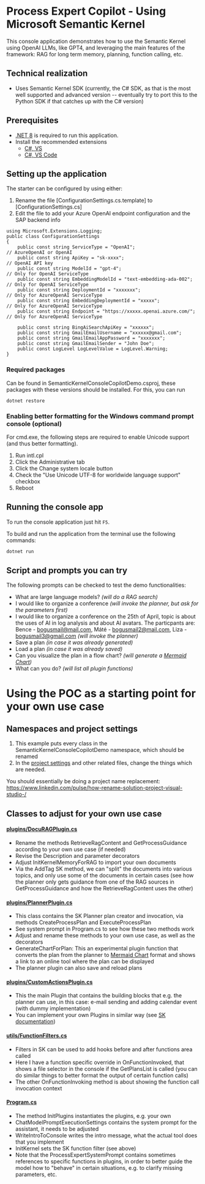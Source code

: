 # Process Expert Copilot - Using Microsoft Semantic Kernel

This console application demonstrates how to use the Semantic Kernel using OpenAI LLMs, like GPT4, and leveraging the main features of the framework: RAG for long term memory, planning, function calling, etc.

## Technical realization

- Uses Semantic Kernel SDK (currently, the C# SDK, as that is the most well supported and advanced version -- eventually try to port this to the Python SDK if that catches up with the C# version)

## Prerequisites

- [.NET 8](https://dotnet.microsoft.com/download/dotnet/8.0) is required to run this application.
- Install the recommended extensions
  - [C#, VS](https://marketplace.visualstudio.com/items?itemName=ms-dotnettools.csharp)
  - [C#, VS Code](https://marketplace.visualstudio.com/items?itemName=ms-dotnettools.csdevkit)

## Setting up the application

The starter can be configured by using either:

1. Rename the file [ConfigurationSettings.cs.template] to [ConfigurationSettings.cs]
1. Edit the file to add your Azure OpenAI endpoint configuration and the SAP backend info

```
using Microsoft.Extensions.Logging;
public class ConfigurationSettings
{
	public const string ServiceType = "OpenAI"; 						// AzureOpenAI or OpenAI
    public const string ApiKey = "sk-xxxx"; 							// OpenAI API key
	public const string ModelId = "gpt-4"; 								// Only for OpenAI ServiceType
	public const string EmbeddingModelId = "text-embedding-ada-002"; 	// Only for OpenAI ServiceType
	public const string DeploymentId = "xxxxxxx"; 						// Only for AzureOpenAI ServiceType
	public const string EmbeddingDeploymentId = "xxxxx"; 				// Only for AzureOpenAI ServiceType
	public const string Endpoint = "https://xxxxx.openai.azure.com/";	// Only for AzureOpenAI ServiceType

	public const string BingAiSearchApiKey = "xxxxxx";
	public const string GmailEmailUsername = "xxxxxx@gmail.com";
	public const string GmailEmailAppPassword = "xxxxxxx";	
	public const string GmailEmailSender = "John Doe";
	public const LogLevel LogLevelValue = LogLevel.Warning;
}
```

### Required packages

Can be found in SemanticKernelConsoleCopilotDemo.csproj, these packages with these versions should be installed. 
For this, you can run

```dotnet restore```

### Enabling better formatting for the Windows command prompt console (optional)

For cmd.exe, the following steps are required to enable Unicode support (and thus better formatting).

1. Run intl.cpl
1. Click the Administrative tab
1. Click the Change system locale button
1. Check the "Use Unicode UTF-8 for worldwide language support" checkbox
1. Reboot

## Running the console app

To run the console application just hit `F5`.

To build and run the application from the terminal use the following commands:

```bash
dotnet run
```

## Script and prompts you can try

The following prompts can be checked to test the demo functionalities:
- What are large language models? *(will do a RAG search)*
- I would like to organize a conference *(will invoke the planner, but ask for the parameters first)*
- I would like to organize a conference on the 25th of April, topic is about the uses of AI in log analysis and about AI avatars. The particpants are: Bence - bogusmail@mail.com, Máté - bogusmail2@mail.com, Liza - bogusmail3@gmail.com *(will invoke the planner)*
- Save a plan *(in case it was already generated)*
- Load a plan *(in case it was already saved)*
- Can you visualize the plan in a flow chart? *(will generate a [Mermaid Chart](https://mermaid.js.org/syntax/flowchart.html))*
- What can you do? *(will list all plugin functions)*

# Using the POC as a starting point for your own use case

## Namespaces and project settings

1. This example puts every class in the SemanticKernelConsoleCopilotDemo namespace, which should be renamed
1. In the [project settings](SemanticKernelConsoleCopilotDemo.csproj) and other related files, change the things which are needed.

You should essentially be doing a project name replacement: https://www.linkedin.com/pulse/how-rename-solution-project-visual-studio-/

## Classes to adjust for your own use case

#### [plugins/DocuRAGPlugin.cs](plugins/DocuRAGPlugin.cs)
- Rename the methods RetrieveRagContent and GetProcessGuidance according to your own use case (if needed)
- Revise the Description and parameter decorators 
- Adjust InitKernelMemoryForRAG to import your own documents
- Via the AddTag SK method, we can "split" the documents into various topics, and only use some of the documents in certain cases (see how the planner only gets guidance from one of the RAG sources in GetProcessGuidance and how the RetrieveRagContent uses the other)

#### [plugins/PlannerPlugin.cs](plugins/PlannerPlugin.cs)
- This class contains the SK Planner plan creator and invocation, via methods CreateProcessPlan and ExecuteProcessPlan
- See system prompt in Program.cs to see how these two methods work
- Adjust and rename these methods to your own use case, as well as the decorators
- GenerateChartForPlan: This an experimental plugin function that converts the plan from the planner to [Mermaid Chart](https://mermaid.js.org/syntax/flowchart.html) format and shows a link to an online tool where the plan can be displayed
- The planner plugin can also save and reload plans

#### [plugins/CustomActionsPlugin.cs](plugins/CustomActionsPlugin.cs)
- This the main Plugin that contains the building blocks that e.g. the planner can use, in this case: e-mail sending and adding calendar event (with dummy implementation)
- You can implement your own Plugins in similar way (see [SK documentation](https://learn.microsoft.com/en-us/semantic-kernel/agents/plugins/?tabs=Csharp))

#### [utils/FunctionFilters.cs](utils/FunctionFilters.cs)
- Filters in SK can be used to add hooks before and after functions area called
- Here I have a function specific override in OnFunctionInvoked, that shows a file selector in the console if the GetPlansList is called (you can do similar things to better format the output of certain function calls)
- The other OnFunctionInvoking method is about showing the function call invocation context

#### [Program.cs](Program.cs)
- The method InitPlugins instantiates the plugins, e.g. your own
- ChatModelPromptExecutionSettings contains the system prompt for the assistant, it needs to be adjusted
- WriteIntroToConsole writes the intro message, what the actual tool does that you implement
- InitKernel sets the SK function filter (see above)
- Note that the ProcessExpertSystemPrompt contains sometimes references to specific functions in plugins, in order to better guide the model how to "behave" in certain situations, e.g. to clarify missing parameters, etc.